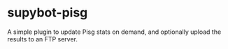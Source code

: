 supybot-pisg
============

A simple plugin to update Pisg stats on demand, and optionally upload the results to an FTP server.